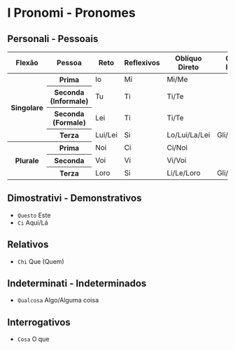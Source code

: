 # I Pronomi - Pronomes

## Personali - Pessoais

<table>
    <thead>
    <tr>
        <th>Flexão</th>
        <th>Pessoa</th>
        <th>Reto</th>
        <th>Reflexivos</th>
        <th>Oblíquo Direto</th>
        <th>Oblíquo Indireto</th>
        <th>Possessivos</th>
    </tr>
    </thead>
    <tr>
        <th rowspan="4">Singolare</th>
        <th>Prima</th>
        <td>Io</td>
        <td>Mi</td>
        <td colspan="2">Mi/Me</td>
        <td>Mio/Mia/Miei/Mie</td>
    </tr>
    <tr>
        <th>Seconda (Informale)</th>
        <td>Tu</td>
        <td>Ti</td>
        <td colspan="2">Ti/Te</td>
        <td>Tuo/Tua/Tuoi/Tue</td>
    </tr>
    <tr>
        <th>Seconda (Formale)</th>
        <td>Lei</td>
        <td>Ti</td>
        <td colspan="2">Ti/Te</td>
        <td>Tuo/Tua/Tuoi/Tue</td>
    </tr>
    <tr>
        <th>Terza</th>
        <td>Lui/Lei</td>
        <td>Si</td>
        <td>Lo/Lui/La/Lei</td>
        <td>Gli/Lui/Le/Lei</td>
        <td>Suo/Sua/Suoi/Sue</td>
    </tr>
    <tr>
        <th rowspan="4">Plurale</th>
        <th>Prima</th>
        <td>Noi</td>
        <td>Ci</td>
        <td colspan="2">Ci/Noi</td>
        <td>Nostro/Nostra/Nostri/Nostre</td>
    </tr>
    <tr>
        <th>Seconda</th>
        <td>Voi</td>
        <td>Vi</td>
        <td colspan="2">Vi/Voi</td>
        <td>Vostro/Vostra/Vostri/Vostre</td>
    </tr>
    <tr>
        <th>Terza</th>
        <td>Loro</td>
        <td>Si</td>
        <td>Li/Le/Loro</td>
        <td>Gli/Loro</td>
        <td>Loro</td>
    </tr>
</table>

## Dimostrativi - Demonstrativos

-   `Questo` Este
-   `Ci` Aqui/Lá

## Relativos

-   `Chi` Que (Quem)

## Indeterminati - Indeterminados

-   `Qualcosa` Algo/Alguma coisa

## Interrogativos

-   `Cosa` O que
